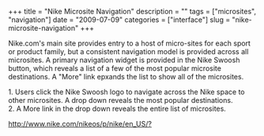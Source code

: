 +++
title = "Nike Microsite Navigation"
description = ""
tags = ["microsites", "navigation"]
date = "2009-07-09"
categories = ["interface"]
slug = "nike-microsite-navigation"
+++


<p>Nike.com's main site provides entry to a host of micro-sites for each sport or product family, but a consistent navigation model is provided across all microsites. A primary navigation widget is provided in the Nike Swoosh button, which reveals a list of a few of the most popular microsite destinations. A "More" link epxands the list to show all of the microsites.</p>
<div id="screens-full" class="clear"><div class="caption">1. Users click the Nike Swoosh logo to navigate across the Nike space to other microsites. A drop down reveals the most popular destinations.</div><div class="fullimg clear"><a href="/media/interface/nike-microsite-nav-1.png" class="group" rel="group" title="1. Users click the Nike Swoosh logo to navigate across the Nike space to other microsites. A drop do..."><img src="/media/interface/nike-microsite-nav-1.png" alt="" class="img-responsive"></a></div></div><div id="screens-full" class="clear"><div class="caption">2. A More link in the drop down reveals the entire list of microsites.</div><div class="fullimg clear"><a href="/media/interface/nike-microsite-nav-2.png" class="group" rel="group" title="2. A More link in the drop down reveals the entire list of microsites."><img src="/media/interface/nike-microsite-nav-2.png" alt="" class="img-responsive"></a></div></div>        
<p><a href="http://www.nike.com/nikeos/p/nike/en_US/?">http://www.nike.com/nikeos/p/nike/en_US/?</a></p>

